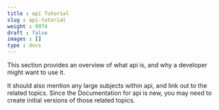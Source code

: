 ```yaml
---
title : api Tutorial
slug : api-tutorial
weight : 9974
draft : false
images : []
type : docs
---
```


This section provides an overview of what api is, and why a developer might want to use it.

It should also mention any large subjects within api, and link out to the related topics.  Since the Documentation for api is new, you may need to create initial versions of those related topics.

